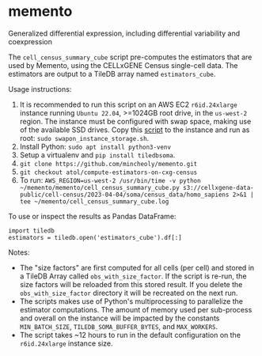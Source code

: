 # memento
Generalized differential expression, including differential variability and coexpression


The `cell_census_summary_cube` script pre-computes the estimators that are used by Memento, using the CELLxGENE Census 
single-cell data. The estimators are output to a TileDB array named `estimators_cube`.

Usage instructions:
1. It is recommended to run this script on an AWS EC2 `r6id.24xlarge` instance running `Ubuntu 22.04`, >=1024GB root drive, in the `us-west-2` region. The instance must be configured with swap space, making use of the available SSD drives. Copy this [script](https://github.com/chanzuckerberg/cellxgene-census/blob/d9bd1eb4a3e14974a0e7d9c23fb8368e79b92c2d/tools/scripts/aws/swapon_instance_storage.sh) to the instance and run as root: `sudo swapon_instance_storage.sh`.
2. Install Python: `sudo apt install python3-venv`
3. Setup a virtualenv and `pip install tiledbsoma`.
4. `git clone https://github.com/mincheoly/memento.git`
5. `git checkout atol/compute-estimators-on-cxg-census`
6. To run: `AWS_REGION=us-west-2 /usr/bin/time -v python ~/memento/memento/cell_census_summary_cube.py s3://cellxgene-data-public/cell-census/2023-04-04/soma/census_data/homo_sapiens 2>&1 | tee ~/memento/cell_census_summary_cube.log`

To use or inspect the results as Pandas DataFrame:
```
import tiledb
estimators = tiledb.open('estimators_cube').df[:]
```

Notes:
* The "size factors" are first computed for all cells (per cell) and stored in a TileDB Array called `obs_with_size_factor`. If the script is re-run, the size factors will be reloaded from this stored result. If you delete the `obs_with_size_factor` directory it will be recreated on the next run.
* The scripts makes use of Python's multiprocessing to parallelize the estimator computations. The amount of memory used per sub-process and overall on the instance will be impacted by the constants `MIN_BATCH_SIZE`, `TILEDB_SOMA_BUFFER_BYTES`, and `MAX_WORKERS`.
* The script takes ~12 hours to run in the default configuration on the `r6id.24xlarge` instance size.
